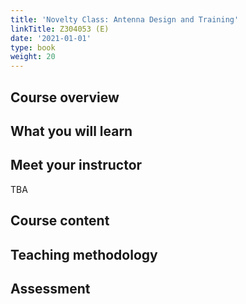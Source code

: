 ```yaml
---
title: 'Novelty Class: Antenna Design and Training'
linkTitle: Z304053 (E)
date: '2021-01-01'
type: book
weight: 20
---
```


<!--more-->

## Course overview

## What you will learn

## Meet your instructor

TBA

## Course content

## Teaching methodology

## Assessment
